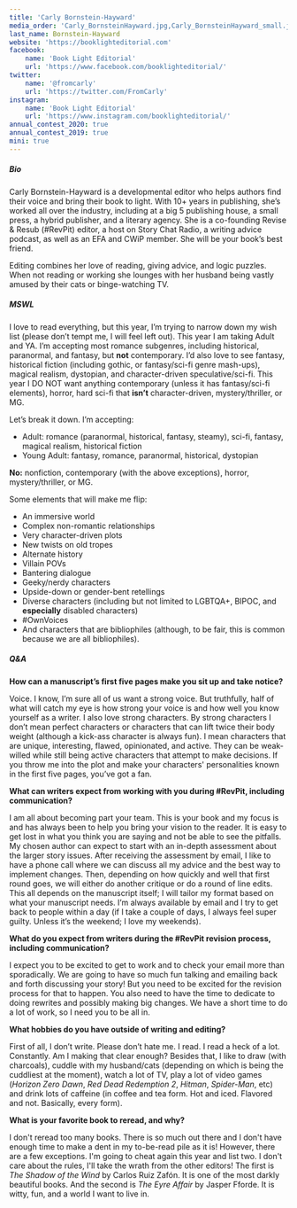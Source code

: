 ```yaml
---
title: 'Carly Bornstein-Hayward'
media_order: 'Carly_BornsteinHayward.jpg,Carly_BornsteinHayward_small.jpg'
last_name: Bornstein-Hayward
website: 'https://booklighteditorial.com'
facebook:
    name: 'Book Light Editorial'
    url: 'https://www.facebook.com/booklighteditorial/'
twitter:
    name: '@fromcarly'
    url: 'https://twitter.com/FromCarly'
instagram:
    name: 'Book Light Editorial'
    url: 'https://www.instagram.com/booklighteditorial/'
annual_contest_2020: true
annual_contest_2019: true
mini: true
---
```


##### Bio

Carly Bornstein-Hayward is a developmental editor who helps authors find their voice and bring their book to light. With 10+ years in publishing, she’s worked all over the industry, including at a big 5 publishing
 house, a small press, a hybrid publisher, and a literary agency. She is a co-founding Revise & Resub (#RevPit) editor, a host on Story Chat Radio, a writing advice podcast, as well as an EFA and CWiP member. She will be your book’s best friend. 

Editing combines her love of reading, giving advice, and logic puzzles. When not reading or working she lounges with her husband being vastly amused by their cats or binge-watching TV.

##### MSWL

I love to read everything, but this year, I’m trying to narrow down my wish list (please don’t tempt me, I will feel left out). This year I am taking Adult and YA. I’m accepting most romance subgenres, including historical, paranormal, and fantasy, but **not** contemporary. I’d also love to see fantasy, historical fiction (including gothic, or fantasy/sci-fi genre mash-ups), magical realism, dystopian, and character-driven speculative/sci-fi. This year I DO NOT want anything contemporary (unless it has fantasy/sci-fi elements), horror, hard sci-fi that **isn’t** character-driven, mystery/thriller, or MG.

Let’s break it down. I’m accepting:
 * Adult: romance (paranormal, historical, fantasy, steamy), sci-fi, fantasy, magical realism, historical fiction
 * Young Adult: fantasy, romance, paranormal, historical, dystopian

**No:** nonfiction, contemporary (with the above exceptions), horror, mystery/thriller, or MG.

Some elements that will make me flip: 
 * An immersive world
 * Complex non-romantic relationships
 * Very character-driven plots
 * New twists on old tropes
 * Alternate history
 * Villain POVs
 * Bantering dialogue
 * Geeky/nerdy characters
 * Upside-down or gender-bent retellings
 * Diverse characters (including but not limited to LGBTQA+, BIPOC, and **especially** disabled characters)
 * \#OwnVoices
 * And characters that are bibliophiles (although, to be fair, this is common because we are all bibliophiles).

##### Q&A

**How can a manuscript’s first five pages make you sit up and take notice?**

Voice. I know, I’m sure all of us want a strong voice. But truthfully, half of what will catch my eye is how strong your voice is and how well you know yourself as a writer. I also love strong characters. By strong characters I don’t mean perfect characters or characters that can lift twice their body weight (although a kick-ass character is always fun). I mean characters that are unique, interesting, flawed, opinionated, and active. They can be weak-willed while still being active characters that attempt to make decisions. If you throw me into the plot and make your characters' personalities known in the first five pages, you’ve got a fan.

**What can writers expect from working with you during #RevPit, including communication?**

I am all about becoming part your team. This is your book and my focus is and has always been to help you bring your vision to the reader. It is easy to get lost in what you think you are saying and not be able to see the pitfalls. My chosen author can expect to start with an in-depth assessment about the larger story issues. After receiving the assessment by email, I like to have a phone call where we can discuss all my advice and the best way to implement changes. Then, depending on how quickly and well that first round goes, we will either do another critique or do a round of line edits. This all depends on the manuscript itself; I will tailor my format based on what your manuscript needs. I’m always available by email and I try to get back to people within a day (if I take a couple of days, I always feel super guilty. Unless it’s the weekend; I love my weekends).

**What do you expect from writers during the #RevPit revision process, including communication?**

I expect you to be excited to get to work and to check your email more than sporadically. We are going to have so much fun talking and emailing back and forth discussing your story! But you need to be excited for the revision process for that to happen. You also need to have the time to dedicate to doing rewrites and possibly making big changes. We have a short time to do a lot of work, so I need you to be all in.

**What hobbies do you have outside of writing and editing?**

First of all, I don’t write. Please don’t hate me. I read. I read a heck of a lot. Constantly. Am I making that clear enough? Besides that, I like to draw (with charcoals), cuddle with my husband/cats (depending on which is being the cuddliest at the moment), watch a lot of TV, play a lot of video games (_Horizon Zero Dawn_, _Red Dead Redemption 2_, _Hitman_, _Spider-Man_, etc) and drink lots of caffeine (in coffee and tea form. Hot and iced. Flavored and not. Basically, every form).

**What is your favorite book to reread, and why?**

I don't reread too many books. There is so much out there and I don't have enough time to make a dent in my to-be-read pile as it is! However, there are a few exceptions. I'm going to cheat again this year and list two. I don't care about the rules, I'll take the wrath from the other editors! The first is _The Shadow of the Wind_ by Carlos Ruiz Zafón. It is one of the most darkly beautiful books. And the second is _The Eyre Affair_ by Jasper Fforde. It is witty, fun, and a world I want to live in. 